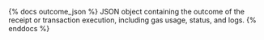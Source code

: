 {% docs outcome_json %}
JSON object containing the outcome of the receipt or transaction execution, including gas usage, status, and logs.
{% enddocs %}
